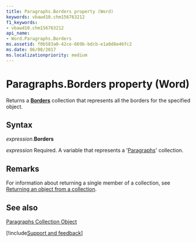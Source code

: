 ```yaml
---
title: Paragraphs.Borders property (Word)
keywords: vbawd10.chm156763212
f1_keywords:
- vbawd10.chm156763212
api_name:
- Word.Paragraphs.Borders
ms.assetid: f0b583a0-42ce-669b-bdcb-e1a0d8e46fc2
ms.date: 06/08/2017
ms.localizationpriority: medium
---
```



# Paragraphs.Borders property (Word)

Returns a **[Borders](Word.borders.md)** collection that represents all the borders for the specified object.


## Syntax

_expression_.**Borders**

_expression_ Required. A variable that represents a '[Paragraphs](Word.paragraphs.md)' collection.


## Remarks

For information about returning a single member of a collection, see [Returning an object from a collection](../word/Concepts/Miscellaneous/returning-an-object-from-a-collection-word.md).


## See also


[Paragraphs Collection Object](Word.paragraphs.md)

[!include[Support and feedback](~/includes/feedback-boilerplate.md)]
